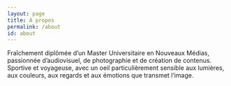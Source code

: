```yaml
---
layout: page
title: À propos
permalink: /about
id: about
---
```


Fraîchement diplômée d’un Master Universitaire en Nouveaux Médias, passionnée d’audiovisuel, de photographie et de création de contenus.
Sportive et voyageuse, avec un oeil particulièrement sensible aux lumières, aux couleurs, aux regards et aux émotions que transmet l’image.
